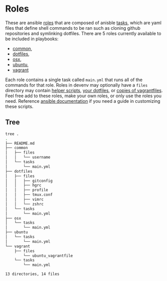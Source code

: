 # Roles

These are ansible
[roles](http://docs.ansible.com/ansible/playbooks_roles.html#roles) that are
composed of anisble
[tasks](http://docs.ansible.com/ansible/playbooks_intro.html), which are yaml
files that define shell commands to be ran such as cloning github repositories
and symlinking dotfiles.  There are 5 roles currently available to be included
in playbooks: 

- [common](./common), 
- [dotfiles](./dotfiles), 
- [osx](./osx),
- [ubuntu](./ubuntu),
- [vagrant](./vagrant)

Each role contains a single task called `main.yml` that runs all of the commands
for that role.  Roles in devenv may optionally have a `files` directory may
contain [helper scripts](./common/files/username), [your
dotfiles](./dotfiles/files), or [copies of vagrantfiles](./roles/vagrant/files).
Feel free add to these roles, make your own roles, or only use the roles you
need.  Reference [ansible
documentation](http://docs.ansible.com/ansible/index.html) if you need a guide
in customizing these scripts.


## Tree

```bash
tree .
.
├── README.md
├── common
│   ├── files
│   │   └── username
│   └── tasks
│       └── main.yml
├── dotfiles
│   ├── files
│   │   ├── gitconfig
│   │   ├── hgrc
│   │   ├── profile
│   │   ├── tmux.conf
│   │   ├── vimrc
│   │   └── zshrc
│   └── tasks
│       └── main.yml
├── osx
│   └── tasks
│       └── main.yml
├── ubuntu
│   └── tasks
│       └── main.yml
└── vagrant
    ├── files
        └── ubuntu_vagrantfile
    └── tasks
        └── main.yml

13 directories, 14 files
```
